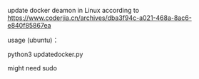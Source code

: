 update docker deamon in Linux according to
https://www.coderjia.cn/archives/dba3f94c-a021-468a-8ac6-e840f85867ea

usage (ubuntu)：

python3 updatedocker.py

might need sudo
